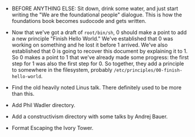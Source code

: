 
- BEFORE ANYTHING ELSE: Sit down, drink some water, and just start writing the "We are the foundational people" dialogue. This is how the foundations book becomes sudocode and gets written.

- Now that we've got a draft of `root/bin/sh`, 0 should make a point to add a new principle "Finish Hello World." We've established that 0 was working on something and he lost it before 1 arrived. We've also established that 0 is going to recover this document by explaining it to 1. So 0 makes a point to 1 that we've already made some progress: the first step for 1 was also the first step for 0. So together, they add a principle to somewhere in the filesystem, probably `/etc/principles/00-finish-hello-world`.

- Find the old heavily noted Linus talk. There definitely used to be more than this.

- Add Phil Wadler directory.

- Add a constructivism directory with some talks by Andrej Bauer.

- Format Escaping the Ivory Tower.